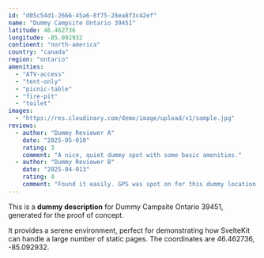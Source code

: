 ```yaml
---
id: "d05c54d1-2666-45a6-8f75-28ea8f3c42ef"
name: "Dummy Campsite Ontario 39451"
latitude: 46.462736
longitude: -85.092932
continent: "north-america"
country: "canada"
region: "ontario"
amenities:
  - "ATV-access"
  - "tent-only"
  - "picnic-table"
  - "fire-pit"
  - "toilet"
images:
  - "https://res.cloudinary.com/demo/image/upload/v1/sample.jpg"
reviews:
  - author: "Dummy Reviewer A"
    date: "2025-05-010"
    rating: 3
    comment: "A nice, quiet dummy spot with some basic amenities."
  - author: "Dummy Reviewer B"
    date: "2025-04-013"
    rating: 4
    comment: "Found it easily. GPS was spot on for this dummy location."
---
```


This is a **dummy description** for Dummy Campsite Ontario 39451, generated for the proof of concept.

It provides a serene environment, perfect for demonstrating how SvelteKit can handle a large number of static pages. The coordinates are 46.462736, -85.092932.
